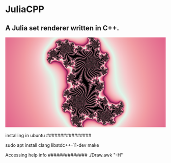 # JuliaCPP
## A Julia set renderer written in C++.

![Default image. Converted to PNG via ffmpeg](default_img.png)

installing in ubuntu
################

sudo apt install clang libstdc++-11-dev
make

Accessing help info
##############
./Draw.awk "-H"